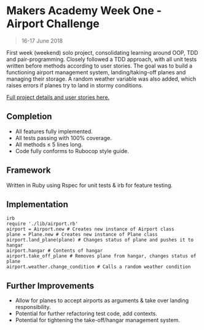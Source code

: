 # Makers Academy Week One - Airport Challenge
> 16-17 June 2018

First week (weekend) solo project, consolidating learning around OOP, TDD and
pair-programming. Closely followed a TDD approach, with all unit tests written
before methods according to user stories. The goal was to build a functioning
airport management system, landing/taking-off planes and managing their storage.
A random weather variable was also added, which raises errors if planes try to
land in stormy conditions.

[Full project details and user stories here.](https://github.com/makersacademy/airport_challenge)

## Completion

* All features fully implemented.
* All tests passing with 100% coverage.
* All methods ≤ 5 lines long.
* Code fully conforms to Rubocop style guide.

## Framework

Written in Ruby using Rspec for unit tests & irb for feature testing.

## Implementation

```shell
irb
require './lib/airport.rb'
airport = Airport.new # Creates new instance of Airport class
plane = Plane.new # Creates new instance of Plane class
airport.land_plane(plane) # Changes status of plane and pushes it to hangar
airport.hangar # Contents of hangar
airport.take_off_plane # Removes plane from hangar, changes status of plane
airport.weather.change_condition # Calls a random weather condition
```

## Further Improvements

* Allow for planes to accept airports as arguments & take over landing responsibility.
* Potential for further refactoring test code, add contexts.
* Potential for tightening the take-off/hangar management system.
